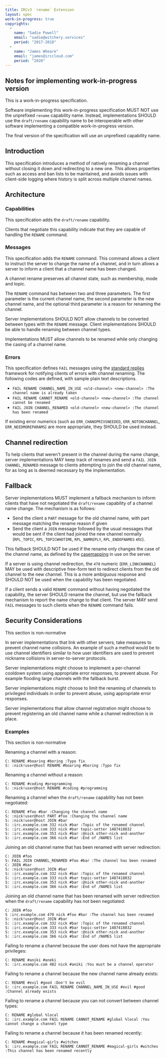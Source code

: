 ```yaml
---
title: IRCv3 `rename` Extension
layout: spec
work-in-progress: true
copyrights:
  -
    name: "Sadie Powell"
    email: "sadie@witchery.services"
    period: "2017-2018"
  -
    name: "James Wheare"
    email: "james@irccloud.com"
    period: "2020"
---
```


## Notes for implementing work-in-progress version

This is a work-in-progress specification.

Software implementing this work-in-progress specification MUST NOT use the unprefixed `rename` capability name. Instead, implementations SHOULD use the `draft/rename` capability name to be interoperable with other software implementing a compatible work-in-progress version.

The final version of the specification will use an unprefixed capability name.

## Introduction


This specification introduces a method of natively renaming a channel without closing it down and redirecting to a new one. This allows properties such as access and ban lists to be maintained, and avoids issues with client-side logging where history is split across multiple channel names.

## Architecture

### Capabilities

This specification adds the `draft/rename` capability.

Clients that negotiate this capability indicate that they are capable of handling the `RENAME` command.

### Messages

This specification adds the `RENAME` command. This command allows a client to instruct the server to change the name of a channel, and in turn allows a server to inform a client that a channel name has been changed.

A channel rename preserves all channel state, such as membership, mode and topic.

The `RENAME` command has between two and three parameters. The first parameter is the current channel name, the second parameter is the new channel name, and the optional third parameter is a reason for renaming the channel.

Server implementations SHOULD NOT allow channels to be converted between types with the `RENAME` message. Client implementations SHOULD be able to handle renaming between channel types.

Implementations MUST allow channels to be renamed while only changing the casing of a channel name.

### Errors

This specification defines `FAIL` messages using the [standard replies][] framework for notifying clients of errors with channel renaming. The following codes are defined, with sample plain text descriptions.

* `FAIL RENAME CHANNEL_NAME_IN_USE <old-channel> <new-channel> :The channel name is already taken`
* `FAIL RENAME CANNOT_RENAME <old-channel> <new-channel> :The channel cannot be renamed`
* `FAIL JOIN CHANNEL_RENAMED <old-channel> <new-channel> :The channel has been renamed`

If existing error numerics (such as `ERR_CHANOPRIVSNEEDED`, `ERR_NOTONCHANNEL`, `ERR_NEEDMOREPARAMS`) are more appropriate, they SHOULD be used instead.

## Channel redirection

To help clients that weren't present in the channel during the name change, server implementations MAY keep track of renames and send a `FAIL JOIN CHANNEL_RENAMED` message to clients attempting to join the old channel name, for as long as is deemed necessary by the implementation.

## Fallback

Server implementations MUST implement a fallback mechanism to inform clients that have not negotiated the `draft/rename` capability of a channel name change. The mechanism is as follows:

* Send the client a `PART` message for the old channel name, with part message matching the rename reason if given
* Send the client a `JOIN` message followed by the usual messages that would be sent if the client had joined the new channel normally (`RPL_TOPIC`, `RPL_TOPICWHOTIME`, `RPL_NAMREPLY`, `RPL_ENDOFNAMES` etc).

This fallback SHOULD NOT be used if the rename only changes the case of the channel name, as defined by the [casemapping] in use on the server.

If a server is using channel redirection, the `470` numeric (`ERR_LINKCHANNEL`) MAY be used with descriptive free-form text to redirect clients from the old channel to the new channel. This is a more ambiguous response and SHOULD NOT be used when the capability has been negotiated.

If a client sends a valid `RENAME` command without having negotiated the capability, the server SHOULD rename the channel, but use the fallback mechanism to report the name change to that client. The server MAY send `FAIL` messages to such clients when the `RENAME` command fails.

## Security Considerations

This section is non-normative

In server implementations that link with other servers, take measures to prevent channel name collisions. An example of such a method would be to use channel identifiers similar to how user identifiers are used to prevent nickname collisions in server-to-server protocols.

Server implementations might choose to implement a per-channel cooldown system using appropriate error responses, to prevent abuse. For example flooding large channels with the fallback burst.

Server implementations might choose to limit the renaming of channels to privileged individuals in order to prevent abuse, using appropriate error responses.

Server implementations that allow channel registration might choose to prevent registering an old channel name while a channel redirection is in place.

### Examples

This section is non-normative

Renaming a channel with a reason:

    C: RENAME #boaring #boring :Typo fix
    S: :nick!user@host RENAME #boaring #boring :Typo fix

Renaming a channel without a reason:

    C: RENAME #coding #programming
    S: :nick!user@host RENAME #coding #programming

Renaming a channel when the `draft/rename` capability has not been negotiated:

    C: RENAME #foo #bar :Changing the channel name
    S: :nick!user@host PART #foo :Changing the channel name
    S: :nick!user@host JOIN #bar
    S: :irc.example.com 332 nick #bar :Topic of the renamed channel
    S: :irc.example.com 333 nick #bar topic-setter 1487418032
    S: :irc.example.com 353 nick #bar :@nick other-nick and-another
    S: :irc.example.com 366 nick #bar :End of /NAMES list

Joining an old channel name that has been renamed with server redirection:
    
    C: JOIN #foo
    S: FAIL JOIN CHANNEL_RENAMED #foo #bar :The channel has been renamed
    C: JOIN #bar
    S: :nick!user@host JOIN #bar
    S: :irc.example.com 332 nick #bar :Topic of the renamed channel
    S: :irc.example.com 333 nick #bar topic-setter 1487418032
    S: :irc.example.com 353 nick #bar :@nick other-nick and-another
    S: :irc.example.com 366 nick #bar :End of /NAMES list

Joining an old channel name that has been renamed with server redirection when the `draft/rename` capability has not been negotiated:

    C: JOIN #foo
    S :irc.example.com 470 nick #foo #bar :The channel has been renamed
    S: :nick!user@host JOIN #bar
    S: :irc.example.com 332 nick #bar :Topic of the renamed channel
    S: :irc.example.com 333 nick #bar topic-setter 1487418032
    S: :irc.example.com 353 nick #bar :@nick other-nick and-another
    S: :irc.example.com 366 nick #bar :End of /NAMES list

Failing to rename a channel because the user does not have the appropriate privileges:

    C: RENAME #aniki #aneki
    S: :irc.example.com 482 nick #aniki :You must be a channel operator

Failing to rename a channel because the new channel name already exists:

    C: RENAME #evil #good :Don't be evil
    S: :irc.example.com FAIL RENAME CHANNEL_NAME_IN_USE #evil #good :Channel already exists

Failing to rename a channel because you can not convert between channel types:

    C: RENAME #global %local
    S: :irc.example.com FAIL RENAME CANNOT_RENAME #global %local :You cannot change a channel type

Failing to rename a channel because it has been renamed recently:

    C: RENAME #magical-girls #witches
    S: :irc.example.com FAIL RENAME CANNOT_RENAME #magical-girls #witches :This channel has been renamed recently

[standard replies]: ../extensions/standard-replies.html
[casemapping]: https://tools.ietf.org/html/draft-hardy-irc-isupport-00#section-4.1